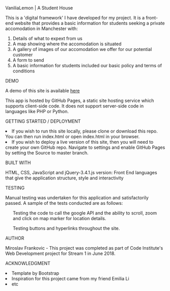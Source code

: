 VaniliaLemon | A Student House <br />

This is a 'digital framework' I have developed for my project. It is a front-end website that provides a basic information for students seeking a private accomodation in Manchester with:

1. Details of what to expext from us
2. A map showing where the accomodation is situated
3. A gallery of images of our accomodation we offer for our potential customer
4. A form to send
5. A basic information for students included our basic policy and terms of conditions

DEMO <br />

A demo of this site is available <a href="index.html">here</a>

This app is hosted by GitHub Pages, a static site hosting service which supports client-side code. It does not support server-side code in languages like PHP or Python.

GETTING STARTED / DEPLOYMENT <br />

<li>If you wish to run this site locally, please clone or download this repo. You can then run index.html or open index.html in your browser.</li>
<li>If you wish to deploy a live version of this site, then you will need to create your own GitHub repo. Navigate to settings and enable GitHub Pages by setting the Source to master branch.

BUILT WITH <br />

HTML, CSS, JavaScript and jQuery-3.4.1.js version: Front End languages that give the application structure, style and interactivity

TESTING <br />

Manual testing was undertaken for this application and satisfactorily passed. A sample of the tests conducted are as follows:

<ul>Testing the code to call the google API and the ability to scroll, zoom and click on map marker for location details. </ul>
<ul>Testing buttons and hyperlinks throughout the site. </ul>

AUTHOR <br />

Miroslav Frankovic - This project was completed as part of Code Institute's Web Development project for Stream 1 in June 2018.

ACKNOWLEDGMENT <br />

<li>Template by Bootstrap</li>
<li>Inspiration for this project came from my friend Emilia Li</li>
<li>etc</li>
